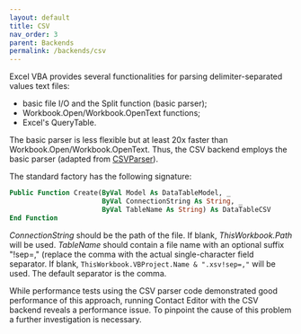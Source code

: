 ```yaml
---
layout: default
title: CSV
nav_order: 3
parent: Backends
permalink: /backends/csv
---
```


Excel VBA provides several functionalities for parsing delimiter-separated values text files:
- basic file I/O and the Split function (basic parser);
- Workbook.Open/Workbook.OpenText functions;
- Excel's QueryTable.

The basic parser is less flexible but at least 20x faster than Workbook.Open/Workbook.OpenText. Thus, the CSV backend employs the basic parser (adapted from [CSVParser][]).

The standard factory has the following signature:

```vb
Public Function Create(ByVal Model As DataTableModel, _
					   ByVal ConnectionString As String, _
					   ByVal TableName As String) As DataTableCSV
End Function
```

*ConnectionString* should be the path of the file. If blank, *ThisWorkbook.Path* will be used. *TableName* should contain a file name with an optional suffix "!sep=," (replace the comma with the actual single-character field separator. If blank, `ThisWorkbook.VBProject.Name & ".xsv!sep=,"` will be used. The default separator is the comma.

While performance tests using the CSV parser code demonstrated good performance of this approach, running Contact Editor with the CSV backend reveals a performance issue. To pinpoint the cause of this problem a further investigation is necessary.

[CSVParser]: https://github.com/pchemguy/CSVParser
